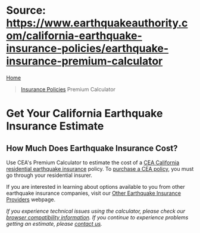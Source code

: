 # Source: https://www.earthquakeauthority.com/california-earthquake-insurance-policies/earthquake-insurance-premium-calculator

[Home](/)
> [Insurance Policies](/california-earthquake-insurance-policies)
> Premium Calculator

# Get Your California Earthquake Insurance Estimate

## How Much Does Earthquake Insurance Cost?

Use CEA's Premium Calculator to estimate the cost of a [CEA California residential earthquake insurance](/california-earthquake-insurance-policies "Insurance Policies") policy. To [purchase a CEA policy](/california-earthquake-insurance-policies/how-to-buy-earthquake-insurance-california "How to Buy"), you must go through your residential insurer.

If you are interested in learning about options available to you from other earthquake insurance companies, visit our [Other Earthquake Insurance Providers](/california-earthquake-insurance-policies/other-providers "Other Earthquake Insurance Providers") webpage.

*If you experience technical issues using the calculator, please check our [browser compatibility information](/california-earthquake-insurance-policies/earthquake-insurance-premium-calculator/browser-compatibility "Premium Calculator Browser Compatibility"). If you continue to experience problems getting an estimate, please [contact us](/contact "Contact").*